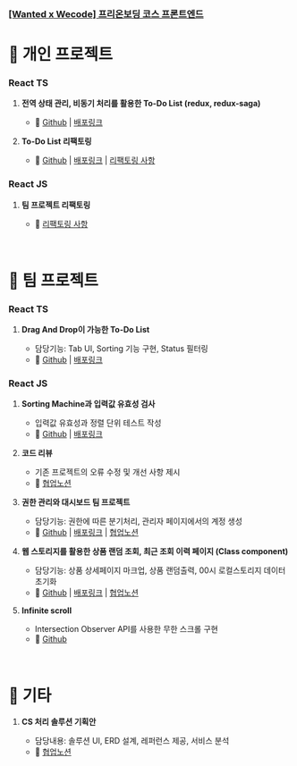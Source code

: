 ### [[Wanted x Wecode] 프리온보딩 코스 프론트엔드](https://www.wanted.co.kr/events/pre_onboarding_course_2)

# 📌 개인 프로젝트

### React TS

1. __전역 상태 관리, 비동기 처리를 활용한 To-Do List (redux, redux-saga)__
    
    - 🔗 [Github](https://github.com/hwb0218/ts-todolist-with-redux-saga) | [배포링크](https://paywork-todo-hwb0218.netlify.app/)

2. __To-Do List 리팩토링__

    - 🔗 [Github](https://github.com/hwb0218/wanted-preonboarding-individual-subject-2) | [배포링크](https://solar-connect-70015c.netlify.app/) | [리팩토링 사항](https://marked-empress-961.notion.site/Assignment-9fc0c161d56e4d3e96dcfafa614c0922)

### React JS

1. __팀 프로젝트 리팩토링__

    - 🔗 [리팩토링 사항](https://marked-empress-961.notion.site/Assignment-e682ba89c07544819644479e5162a1b6)

</br>

# 📌 팀 프로젝트

### React TS

1. __Drag And Drop이 가능한 To-Do List__
    
    - 담당기능: Tab UI, Sorting 기능 구현, Status 필터링
    - 🔗 [Github](https://github.com/FOB-7avaScript/Assignment8-JK-YH-WB-SH) | [배포링크](https://modu-company.netlify.app/)

### React JS

1. __Sorting Machine과 입력값 유효성 검사__

    - 입력값 유효성과 정렬 단위 테스트 작성
    - 🔗 [Github](https://github.com/hwb0218/wanted-preonboarding-subject-5) | [배포링크](https://hopeful-euclid-6679e8.netlify.app/)

2. __코드 리뷰__
    
    - 기존 프로젝트의 오류 수정 및 개선 사항 제시
    - 🔗 [협업노션](https://marked-empress-961.notion.site/Assignment-4-wanted-Refactoring-f6c55f9dca13476d9e723dfcbcd1e4c2)

3. __권한 관리와 대시보드 팀 프로젝트__
    - 담당기능: 권한에 따른 분기처리, 관리자 페이지에서의 계정 생성 
    - 🔗 [Github](https://github.com/hwb0218/wanted-preonboarding-subject-4) | [배포링크](https://naughty-curie-d72f2a.netlify.app/) | [협업노션](https://www.notion.so/7ill-Resource-2f8ec63f3a9048418eaa18269cc9bfb8)

4. __웹 스토리지를 활용한 상품 랜덤 조회, 최근 조회 이력 페이지 (Class component)__
    - 담당기능: 상품 상세페이지 마크업, 상품 랜덤출력, 00시 로컬스토리지 데이터 초기화
    - 🔗 [Github](https://github.com/hwb0218/wanted-preonboarding-subject-2) | [배포링크](https://angry-snyder-5ea86b.netlify.app/recentList) | [협업노션](https://www.notion.so/2-694a8f5add9d4f8bb30744b1bac972e5)

5. __Infinite scroll__
    - Intersection Observer API를 사용한 무한 스크롤 구현
    - 🔗 [Github](https://github.com/hwb0218/Infinity-Scroll-assignment)

</br>

# 📌 기타

1. __CS 처리 솔루션 기획안__

    - 담당내용: 솔루션 UI, ERD 설계, 레퍼런스 제공, 서비스 분석
    - 🔗 [협업노션](https://marked-empress-961.notion.site/CS-2d541270ae6043388f5e40099a0efae7)
